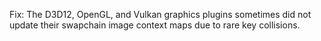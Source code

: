 Fix: The D3D12, OpenGL, and Vulkan graphics plugins sometimes did not update their swapchain image context maps due to rare key collisions.
